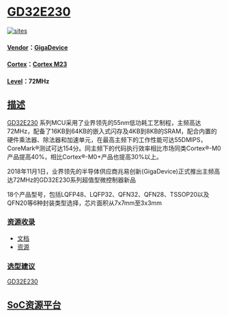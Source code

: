 ﻿# [GD32E230](https://github.com/sochub/GD32E230) 

[![sites](http://182.61.61.133/link/resources/SoC.png)](https://stop.stops.top) 

#### [Vendor](https://github.com/sochub/Vendor)：[GigaDevice](https://github.com/sochub/GigaDevice)
#### [Cortex](https://github.com/sochub/Cortex)：[Cortex M23](https://github.com/sochub/CM23) 
#### [Level](https://github.com/sochub/Level)：72MHz 

## [描述](https://github.com/sochub/GD32E230/wiki) 

[GD32E230](https://github.com/sochub/GD32E230) 系列MCU采用了业界领先的55nm低功耗工艺制程，主频高达72MHz，配备了16KB到64KB的嵌入式闪存及4KB到8KB的SRAM，配合内置的硬件乘法器、除法器和加速单元，在最高主频下的工作性能可达55DMIPS，CoreMark®测试可达154分。同主频下的代码执行效率相比市场同类Cortex®-M0产品提高40%，相比Cortex®-M0+产品也提高30%以上。

2018年11月1日，业界领先的半导体供应商兆易创新(GigaDevice)正式推出主频高达72MHz的GD32E230系列超值型微控制器新品

18个产品型号，包括LQFP48、LQFP32、QFN32、QFN28、TSSOP20以及QFN20等6种封装类型选择，芯片面积从7x7mm至3x3mm

### [资源收录](https://github.com/sochub/GD32E230)

* [文档](docs/)
* [资源](src/)

### [选型建议](https://github.com/sochub)

[GD32E230](https://github.com/sochub/GD32E230) 

##  [SoC资源平台](http://www.qitas.cn)  
